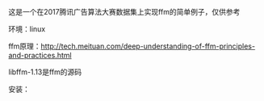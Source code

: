 这是一个在2017腾讯广告算法大赛数据集上实现ffm的简单例子，仅供参考

环境：linux

ffm原理：http://tech.meituan.com/deep-understanding-of-ffm-principles-and-practices.html

libffm-1.13是ffm的源码

安装：
